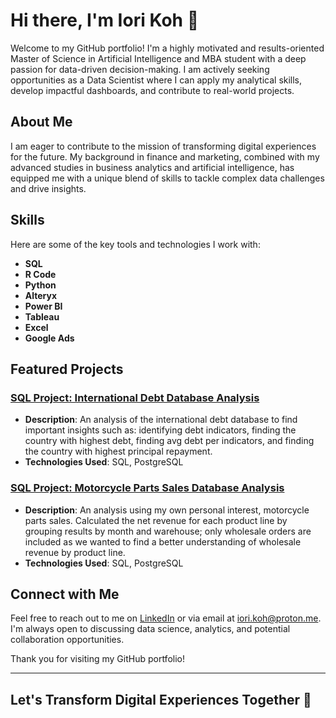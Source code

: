 # Hi there, I'm Iori Koh 👋

Welcome to my GitHub portfolio! I'm a highly motivated and results-oriented Master of Science in Artificial Intelligence and MBA student with a deep passion for data-driven decision-making. I am actively seeking opportunities as a Data Scientist where I can apply my analytical skills, develop impactful dashboards, and contribute to real-world projects.

## About Me

I am eager to contribute to the mission of transforming digital experiences for the future. My background in finance and marketing, combined with my advanced studies in business analytics and artificial intelligence, has equipped me with a unique blend of skills to tackle complex data challenges and drive insights.

## Skills

Here are some of the key tools and technologies I work with:

- **SQL**
- **R Code**
- **Python**
- **Alteryx**
- **Power BI**
- **Tableau**
- **Excel**
- **Google Ads**

## Featured Projects

### [SQL Project: International Debt Database Analysis]([https://github.com/username/SQLProjects](https://github.com/yoy302/SQLProjects/tree/main/InternationalDebt/workspace))
- **Description**: An analysis of the international debt database to find important insights such as: identifying debt indicators, finding the country with highest debt, finding avg debt per indicators, and finding the country with highest principal repayment.
- **Technologies Used**: SQL, PostgreSQL

### [SQL Project: Motorcycle Parts Sales Database Analysis]([https://github.com/username/SQLProjects](https://github.com/yoy302/SQLProjects/tree/main/MotorcyclePartSales/workspace))
- **Description**: An analysis using my own personal interest, motorcycle parts sales. Calculated the net revenue for each product line by grouping results by month and warehouse; only wholesale orders are included as we wanted to find a better understanding of wholesale revenue by product line.
- **Technologies Used**: SQL, PostgreSQL
  
## Connect with Me

Feel free to reach out to me on [LinkedIn](https://www.linkedin.com/in/iori-koh-10business/) or via email at iori.koh@proton.me. I'm always open to discussing data science, analytics, and potential collaboration opportunities.

Thank you for visiting my GitHub portfolio!

---

## Let's Transform Digital Experiences Together 🚀
